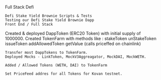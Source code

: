 Full Stack Defi

    Defi Stake Yield Brownie Scripts & Tests
    Testing our Defi Stake Yield Brownie Dapp
    Front End / Full Stack

Created & deployed DappToken (ERC20 Token) with initial supply of 1000000.
Created TokenFarm with methods like :
    stakeToken
    unStakeToken
    issueToken
    addAllowedToken
    getValue (calls priceffed on chainlink)

    Transfer most DappTokens to TokenFarm.
    Deployed Mocks - LinkToken, MockV3Aggreagator, MockDAI, MockWETH.

    Added / Allowed Tokens (WETH, DAI) to TokenFarm

    Set PriceFeed addres for all Tokens for Kovan testnet.
    
    


